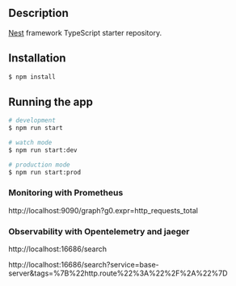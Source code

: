## Description

[Nest](https://github.com/nestjs/nest) framework TypeScript starter repository.

## Installation

```bash
$ npm install
```

## Running the app

```bash
# development
$ npm run start

# watch mode
$ npm run start:dev

# production mode
$ npm run start:prod
```

### Monitoring with Prometheus

http://localhost:9090/graph?g0.expr=http_requests_total
### Observability with Opentelemetry and jaeger

http://localhost:16686/search

http://localhost:16686/search?service=base-server&tags=%7B%22http.route%22%3A%22%2F%2A%22%7D
